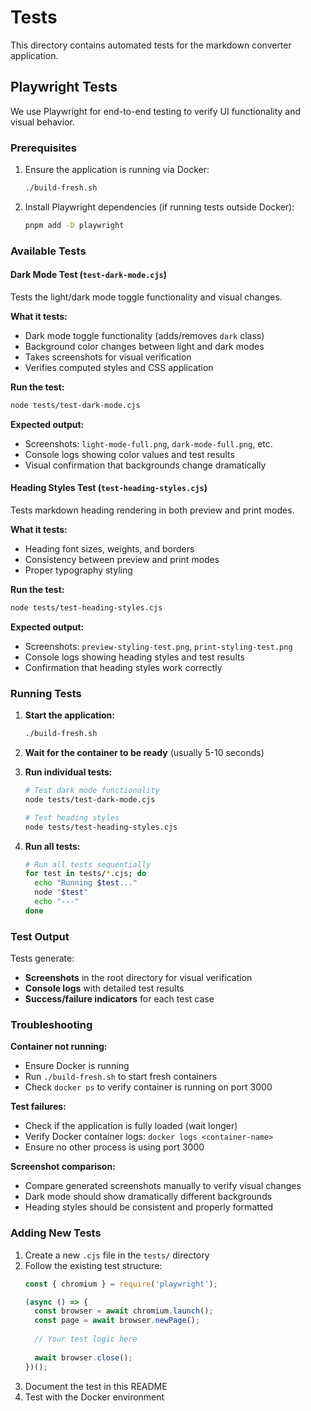 # Tests

This directory contains automated tests for the markdown converter application.

## Playwright Tests

We use Playwright for end-to-end testing to verify UI functionality and visual behavior.

### Prerequisites

1. Ensure the application is running via Docker:
   ```bash
   ./build-fresh.sh
   ```

2. Install Playwright dependencies (if running tests outside Docker):
   ```bash
   pnpm add -D playwright
   ```

### Available Tests

#### Dark Mode Test (`test-dark-mode.cjs`)
Tests the light/dark mode toggle functionality and visual changes.

**What it tests:**
- Dark mode toggle functionality (adds/removes `dark` class)
- Background color changes between light and dark modes
- Takes screenshots for visual verification
- Verifies computed styles and CSS application

**Run the test:**
```bash
node tests/test-dark-mode.cjs
```

**Expected output:**
- Screenshots: `light-mode-full.png`, `dark-mode-full.png`, etc.
- Console logs showing color values and test results
- Visual confirmation that backgrounds change dramatically

#### Heading Styles Test (`test-heading-styles.cjs`)
Tests markdown heading rendering in both preview and print modes.

**What it tests:**
- Heading font sizes, weights, and borders
- Consistency between preview and print modes
- Proper typography styling

**Run the test:**
```bash
node tests/test-heading-styles.cjs
```

**Expected output:**
- Screenshots: `preview-styling-test.png`, `print-styling-test.png`
- Console logs showing heading styles and test results
- Confirmation that heading styles work correctly

### Running Tests

1. **Start the application:**
   ```bash
   ./build-fresh.sh
   ```

2. **Wait for the container to be ready** (usually 5-10 seconds)

3. **Run individual tests:**
   ```bash
   # Test dark mode functionality
   node tests/test-dark-mode.cjs
   
   # Test heading styles
   node tests/test-heading-styles.cjs
   ```

4. **Run all tests:**
   ```bash
   # Run all tests sequentially
   for test in tests/*.cjs; do
     echo "Running $test..."
     node "$test"
     echo "---"
   done
   ```

### Test Output

Tests generate:
- **Screenshots** in the root directory for visual verification
- **Console logs** with detailed test results
- **Success/failure indicators** for each test case

### Troubleshooting

**Container not running:**
- Ensure Docker is running
- Run `./build-fresh.sh` to start fresh containers
- Check `docker ps` to verify container is running on port 3000

**Test failures:**
- Check if the application is fully loaded (wait longer)
- Verify Docker container logs: `docker logs <container-name>`
- Ensure no other process is using port 3000

**Screenshot comparison:**
- Compare generated screenshots manually to verify visual changes
- Dark mode should show dramatically different backgrounds
- Heading styles should be consistent and properly formatted

### Adding New Tests

1. Create a new `.cjs` file in the `tests/` directory
2. Follow the existing test structure:
   ```javascript
   const { chromium } = require('playwright');
   
   (async () => {
     const browser = await chromium.launch();
     const page = await browser.newPage();
     
     // Your test logic here
     
     await browser.close();
   })();
   ```
3. Document the test in this README
4. Test with the Docker environment